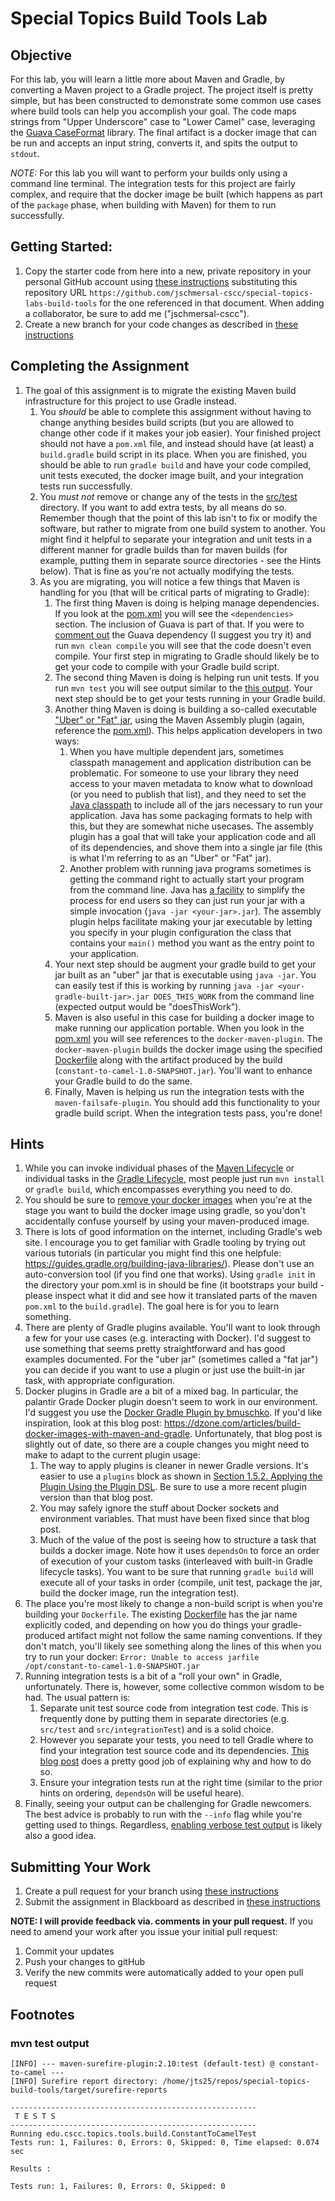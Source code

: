 # Special Topics Build Tools Lab

## Objective

For this lab, you will learn a little more about Maven and Gradle, by converting a Maven project to a Gradle project.  The project itself is pretty simple, but has been constructed to demonstrate some common use cases where build tools can help you accomplish your goal.  The code maps strings from "Upper Underscore" case to "Lower Camel" case, leveraging the [Guava CaseFormat](https://github.com/google/guava/wiki/StringsExplained#caseformat) library.  The final artifact is a docker image that can be run and accepts an input string, converts it, and spits the output to `stdout`.

_NOTE:_ For this lab you will want to perform your builds only using a command line terminal.  The integration tests for this project are fairly complex, and require that the docker image be built (which happens as part of the `package` phase, when building with Maven) for them to run successfully.  

## Getting Started:

1. Copy the starter code from here into a new, private repository in your personal GitHub account using [these instructions](https://github.com/jeff-anderson-cscc/submitting-assignments-lab#copy-the-starter-code-into-a-new-private-repository-in-your-personal-github-account) substituting this repository URL ``https://github.com/jschmersal-cscc/special-topics-labs-build-tools`` for the one referenced in that document.  When adding a collaborator, be sure to add me ("jschmersal-cscc").
2. Create a new branch for your code changes as described in [these instructions](https://github.com/jeff-anderson-cscc/submitting-assignments-lab#before-you-start-coding)


## Completing the Assignment

1. The goal of this assignment is to migrate the existing Maven build infrastructure for this project to use Gradle instead.
    1. You _should_ be able to complete this assignment without having to change anything besides build scripts (but you are allowed to change other code if it makes your job easier).  Your finished project should not have a `pom.xml` file, and instead should have (at least) a `build.gradle` build script in its place.  When you are finished, you should be able to run `gradle build` and have your code compiled, unit tests executed, the docker image built, and your integration tests run successfully.
    1. You _must not_ remove or change any of the tests in the [src/test](src/test) directory.  If you want to add extra tests, by all means do so.  Remember though that the point of this lab isn't to fix or modify the software, but rather to migrate from one build system to another.  You might find it helpful to separate your integration and unit tests in a different manner for gradle builds than for maven builds (for example, putting them in separate source directories - see the Hints below).  That is fine as you're not actually modifying the tests.
    1. As you are migrating, you will notice a few things that Maven is handling for you (that will be critical parts of migrating to Gradle):
        1.  The first thing Maven is doing is helping manage dependencies.  If you look at the [pom.xml](pom.xml) you will see the `<dependencies>` section.  The inclusion of Guava is part of that.  If you were to [comment out](https://stackoverflow.com/questions/2757396/how-do-i-comment-out-a-block-of-tags-in-xml) the Guava dependency (I suggest you try it) and run `mvn clean compile` you will see that the code doesn't even compile.  Your first step in migrating to Gradle should likely be to get your code to compile with your Gradle build script.  
        1.  The second thing Maven is doing is helping run unit tests. If you run `mvn test` you will see output similar to the [this output](#mvn-test-output).  Your next step should be to get your tests running in your Gradle build.
        1.  Another thing Maven is doing is building a so-called executable ["Uber" or "Fat" jar](https://dzone.com/articles/the-skinny-on-fat-thin-hollow-and-uber), using the Maven Assembly plugin (again, reference the [pom.xml](pom.xml)).  This helps application developers in two ways:
            1. When you have multiple dependent jars, sometimes classpath management and application distribution can be problematic.  For someone to use your library they need access to your maven metadata to know what to download (or you need to publish that list), and they need to set the [Java classpath](https://en.wikipedia.org/wiki/Classpath_(Java)) to include all of the jars necessary to run your application.  Java has some packaging formats to help with this, but they are somewhat niche usecases.  The assembly plugin has a goal that will take your application code and all of its dependencies, and shove them into a single jar file (this is what I'm referring to as an "Uber" or "Fat" jar).   
            1. Another problem with running java programs sometimes is getting the command right to actually start your program from the command line.  Java has [a facility](https://docs.oracle.com/javase/tutorial/deployment/jar/run.html) to simplify the process for end users so they can just run your jar with a simple invocation (`java -jar <your-jar>.jar`).  The assembly plugin helps facilitate making your jar executable by letting you specify in your plugin configuration the class that contains your `main()` method you want as the entry point to your application. 
        1. Your next step should be augment your gradle build to get your jar built as an "uber" jar that is executable using `java -jar`.  You can easily test if this is working by running `java -jar <your-gradle-built-jar>.jar DOES_THIS_WORK` from the command line (expected output would be "doesThisWork").
        1. Maven is also useful in this case for building a docker image to make running our application portable.  When you look in the [pom.xml](pom.xml) you will see references to the `docker-maven-plugin`.  The `docker-maven-plugin` builds the docker image using the specified [Dockerfile](src/main/docker/Dockerfile) along with the artifact produced by the build (`constant-to-camel-1.0-SNAPSHOT.jar`).  You'll want to enhance your Gradle build to do the same.
        1. Finally, Maven is helping us run the integration tests with the `maven-failsafe-plugin`.  You should add this functionality to your gradle build script.  When the integration tests pass, you're done! 


## Hints
1. While you can invoke individual phases of the [Maven Lifecycle](https://maven.apache.org/guides/introduction/introduction-to-the-lifecycle.html) or individual tasks in the [Gradle Lifecycle](https://docs.gradle.org/current/userguide/build_lifecycle.html), most people just run `mvn install` or `gradle build`, which encompasses everything you need to do.
1. You should be sure to [remove your docker images](https://www.digitalocean.com/community/tutorials/how-to-remove-docker-images-containers-and-volumes) when you're at the stage you want to build the docker image using gradle, so you'don't accidentally confuse yourself by using your maven-produced image.
1. There is lots of good information on the internet, including Gradle's web site.  I encourage you to get familiar with Gradle tooling by trying out various tutorials (in particular you might find this one helpfule: https://guides.gradle.org/building-java-libraries/).  Please don't use an auto-conversion tool (if you find one that works).  Using `gradle init` in the directory your pom.xml is in should be fine (it bootstraps your build - please inspect what it did and see how it translated parts of the maven `pom.xml` to the `build.gradle`).  The goal here is for you to learn something.
1. There are plenty of Gradle plugins available.  You'll want to look through a few for your use cases (e.g. interacting with Docker).  I'd suggest to use something that seems pretty straightforward and has good examples documented.  For the "uber jar" (sometimes called a "fat jar") you can decide if you want to use a plugin or just use the built-in jar task, with appropriate configuration.
1. Docker plugins in Gradle are a bit of a mixed bag.  In particular, the palantir Grade Docker plugin doesn't seem to work in our environment.  I'd suggest you use the [Docker Gradle Plugin by bmuschko](https://bmuschko.github.io/gradle-docker-plugin/).  If you'd like inspiration, look at this blog post: https://dzone.com/articles/build-docker-images-with-maven-and-gradle.  Unfortunately, that blog post is slightly out of date, so there are a couple changes you might need to make to adapt to the current plugin usage:
    1. The way to apply plugins is cleaner in newer Gradle versions.  It's easier to use a `plugins` block as shown in [Section 1.5.2. Applying the Plugin Using the Plugin DSL](https://bmuschko.github.io/gradle-docker-plugin/).  Be sure to use a more recent plugin version than that blog post.
    1. You may safely ignore the stuff about Docker sockets and environment variables.  That must have been fixed since that blog post.
    1. Much of the value of the post is seeing how to structure a task that builds a docker image.  Note how it uses `dependsOn` to force an order of execution of your custom tasks (interleaved with built-in Gradle lifecycle tasks).  You want to be sure that running `gradle build` will execute all of your tasks in order (compile, unit test, package the jar, build the docker image, run the integration test).
1. The place you're most likely to change a non-build script is when you're building your `Dockerfile`.  The existing [Dockerfile](src/main/docker/Dockerfile) has the jar name explicitly coded, and depending on how you do things your gradle-produced artifact might not follow the same naming conventions.  If they don't match, you'll likely see something along the lines of this when you try to run your docker:
```Error: Unable to access jarfile /opt/constant-to-camel-1.0-SNAPSHOT.jar```
1. Running integration tests is a bit of a "roll your own" in Gradle, unfortunately.  There is, however, some collective common wisdom to be had.  The usual pattern is:
    1. Separate unit test source code from integration test code.  This is frequently done by putting them in separate directories (e.g. `src/test` and `src/integrationTest`) and is a solid choice.
    1. However you separate your tests, you need to tell Gradle where to find your integration test source code and its dependencies.  [This blog post](https://www.petrikainulainen.net/programming/gradle/getting-started-with-gradle-integration-testing/) does a pretty good job of explaining why and how to do so.
    1. Ensure your integration tests run at the right time (similar to the prior hints on ordering, `dependsOn` will be useful heare). 
1. Finally, seeing your output can be challenging for Gradle newcomers.  The best advice is probably to run with the `--info` flag while you're getting used to things.  Regardless, [enabling verbose test output](https://stackoverflow.com/questions/40954017/gradle-how-to-get-output-from-test-stderr-stdout-into-console) is likely also a good idea.
 

## Submitting Your Work

1. Create a pull request for your branch using [these instructions](https://github.com/jeff-anderson-cscc/submitting-assignments-lab#once-you-are-ready-to-submit-your-work-for-grading)
1. Submit the assignment in Blackboard as described in [these instructions](https://github.com/jeff-anderson-cscc/submitting-assignments-lab#once-your-pull-request-is-created-and-i-am-added-as-a-reviewer)

__NOTE: I will provide feedback via. comments in your pull request.__
If you need to amend your work after you issue your initial pull request:

1. Commit your updates
1. Push your changes to gitHub
1. Verify the new commits were automatically added to your open pull request


## Footnotes
### mvn test output
```
[INFO] --- maven-surefire-plugin:2.10:test (default-test) @ constant-to-camel ---
[INFO] Surefire report directory: /home/jts25/repos/special-topics-build-tools/target/surefire-reports

-------------------------------------------------------
 T E S T S
-------------------------------------------------------
Running edu.cscc.topics.tools.build.ConstantToCamelTest
Tests run: 1, Failures: 0, Errors: 0, Skipped: 0, Time elapsed: 0.074 sec

Results :

Tests run: 1, Failures: 0, Errors: 0, Skipped: 0
 ```

